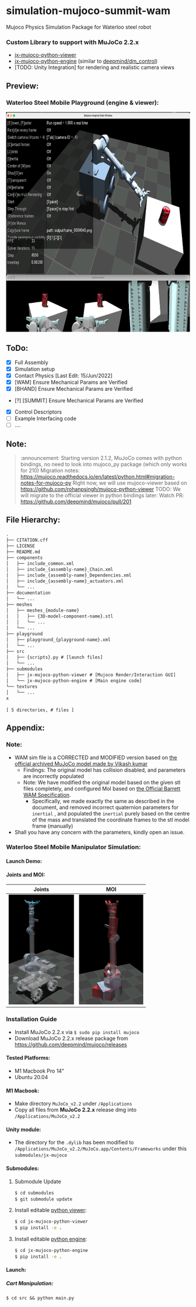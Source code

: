 # simulation-mujoco-summit-wam
Mujoco Physics Simulation Package for Waterloo steel robot

### Custom Library to support with MuJoCo 2.2.x
- [jx-mujoco-python-viewer](https://github.com/jaku-jaku/jx-mujoco-python-viewer)
- [jx-mujoco-python-engine](https://github.com/jaku-jaku/jx-mujoco-python-engine) (similar to [deepmind/dm_control](https://github.com/deepmind/dm_control))
- [TODO: Unity Integration] for rendering and realistic camera views

## Preview:
### Waterloo Steel Mobile Playground (engine & viewer):
<img src="./documentation/main.png" alt="waterloo_steel" height="600"/>

## ToDo:
- [x] Full Assembly
- [x] Simulation setup
- [x] Contact Physics [Last Edit: 15/Jun/2022]
- [x] [WAM] Ensure Mechanical Params are Verified
- [x] [BHAND] Ensure Mechanical Params are Verified
- [?] [SUMMIT] Ensure Mechanical Params are Verified
- [x] Control Descriptors
- [ ] Example Interfacing code
- [ ] ....

## Note:
> :announcement: Starting version 2.1.2, MuJoCo comes with python bindings, no need to look into mujoco_py package (which only works for 210)
> Migration notes: https://mujoco.readthedocs.io/en/latest/python.html#migration-notes-for-mujoco-py
> Right now, we will use mujoco-viewer based on https://github.com/rohanpsingh/mujoco-python-viewer
> TODO: We will migrate to the official viewer in python bindings later: Watch PR: https://github.com/deepmind/mujoco/pull/201
## File Hierarchy:
```
.
├── CITATION.cff
├── LICENSE
├── README.md
├── components
│   ├── include_common.xml
│   ├── include_{assembly-name}_Chain.xml
│   ├── include_{assembly-name}_Dependencies.xml
│   ├── include_{assembly-name}_actuators.xml
│   └── ...
├── documentation
│   └── ...
├── meshes
│   ├── meshes_{module-name}
│   │   ├── {3D-model-component-name}.stl
│   │   └── ...
│   └── ...
├── playground
│   ├── playground_{playground-name}.xml
│   └── ...
├── src
│   ├── {scripts}.py # [launch files]
│   └── ...
├── submodules
│   ├── jx-mujoco-python-viewer # [Mujoco Render/Interaction GUI]
│   └── jx-mujoco-python-engine # [Main engine code]
└── textures
│   └── ...
x

[ 5 directories, # files ]
```

## Appendix:
### Note:
- WAM sim file is a CORRECTED and MODIFIED version based on [the official archived MuJoCo model made by Vikash kumar](https://roboti.us/forum/index.php?resources/wam-and-barrett-hand.20/)
    - Findings: The original model has collision disabled, and parameters are incorrectly populated
    - Note: We have modified the original model based on the given stl files completely, and configured MoI based on [the Official Barrett WAM Specification](https://web.barrett.com/support/WAM_Documentation/WAM_InertialSpecifications_AC-02.pdf). 
        - Specifically, we made exactly the same as described in the document, and removed incorrect quaternion parameters for `inertial` , and populated the `inertial` purely based on the centre of the mass and translated the coordinate frames to the stl model frame (manually)
- Shall you have any concern with the parameters, kindly open an issue.

### Waterloo Steel Mobile Manipulator Simulation:
#### Launch Demo:

#### Joints and MOI:
Joints             |  MOI
:-------------------------:|:-------------------------:
<img src="./documentation/joints.png" alt="waterloo_steel" height="300"/>  |  <img src="./documentation/MoI.png" alt="waterloo_steel" height="300"/>


### Installation Guide
- Install MuJoCo 2.2.x via `$ sudo pip install mujoco`
- Download MuJoCo 2.2.x release package from https://github.com/deepmind/mujoco/releases
#### Tested Platforms:
- M1 Macbook Pro 14" 
- Ubuntu 20.04

#### M1 Macbook:
- Make directory `MuJoCo_v2.2` under `/Applications`
- Copy all files from **MuJoCo 2.2.x** release dmg into `/Applications/MuJoCo_v2.2`

#### Unity module:
- The directory for the `.dylib` has been modified to `/Applications/MuJoCo_v2.2/MuJoCo.app/Contents/Frameworks` under this `submodules/jx-mujoco`

#### Submodules:
1. Submodule Update
    ```zsh
    $ cd submodules
    $ git submodule update
    ```
2. Install editable [python viewer](https://github.com/jaku-jaku/jx-mujoco-python-viewer):
    ```zsh
    $ cd jx-mujoco-python-viewer
    $ pip install -e .
    ```
3. Install editable [python engine](https://github.com/jaku-jaku/jx-mujoco-python-engine):
    ```zsh
    $ cd jx-mujoco-python-engine
    $ pip install -e .
    ```

#### Launch:
##### Cart Manipulation:
```
$ cd src && python main.py
```
